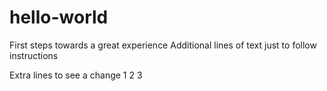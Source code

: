 # hello-world
First steps towards a great experience
Additional lines of text just to follow instructions

Extra lines to see a change
1
2
3
